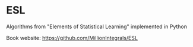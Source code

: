ESL
===

Algorithms from "Elements of Statistical Learning" implemented in Python

Book website: https://github.com/MillionIntegrals/ESL
